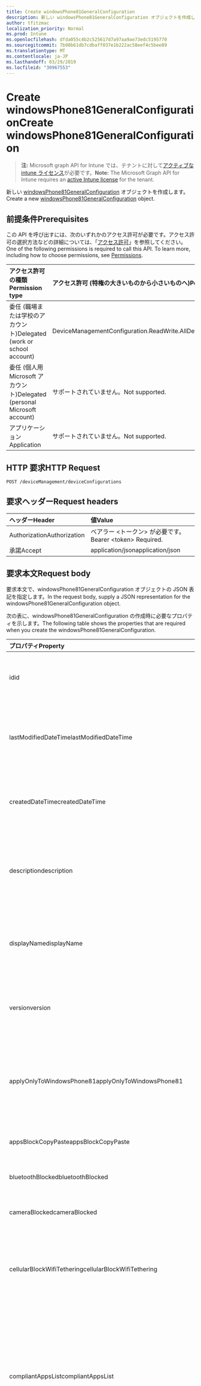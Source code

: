 ```yaml
---
title: Create windowsPhone81GeneralConfiguration
description: 新しい windowsPhone81GeneralConfiguration オブジェクトを作成します。
author: tfitzmac
localization_priority: Normal
ms.prod: Intune
ms.openlocfilehash: dfda055c4b2c525617d7a97aa9ae73edc5195770
ms.sourcegitcommit: 7b98b61db7cdbaff037e1b222ac58eef4c5bee89
ms.translationtype: MT
ms.contentlocale: ja-JP
ms.lasthandoff: 03/29/2019
ms.locfileid: "30967553"
---
```

# <a name="create-windowsphone81generalconfiguration"></a><span data-ttu-id="a3c8d-103">Create windowsPhone81GeneralConfiguration</span><span class="sxs-lookup"><span data-stu-id="a3c8d-103">Create windowsPhone81GeneralConfiguration</span></span>

> <span data-ttu-id="a3c8d-104">**注:** Microsoft graph API for Intune では、テナントに対して[アクティブな intune ライセンス](https://go.microsoft.com/fwlink/?linkid=839381)が必要です。</span><span class="sxs-lookup"><span data-stu-id="a3c8d-104">**Note:** The Microsoft Graph API for Intune requires an [active Intune license](https://go.microsoft.com/fwlink/?linkid=839381) for the tenant.</span></span>

<span data-ttu-id="a3c8d-105">新しい [windowsPhone81GeneralConfiguration](../resources/intune-deviceconfig-windowsphone81generalconfiguration.md) オブジェクトを作成します。</span><span class="sxs-lookup"><span data-stu-id="a3c8d-105">Create a new [windowsPhone81GeneralConfiguration](../resources/intune-deviceconfig-windowsphone81generalconfiguration.md) object.</span></span>

## <a name="prerequisites"></a><span data-ttu-id="a3c8d-106">前提条件</span><span class="sxs-lookup"><span data-stu-id="a3c8d-106">Prerequisites</span></span>
<span data-ttu-id="a3c8d-p101">この API を呼び出すには、次のいずれかのアクセス許可が必要です。アクセス許可の選択方法などの詳細については、「[アクセス許可](/graph/permissions-reference)」を参照してください。</span><span class="sxs-lookup"><span data-stu-id="a3c8d-p101">One of the following permissions is required to call this API. To learn more, including how to choose permissions, see [Permissions](/graph/permissions-reference).</span></span>

|<span data-ttu-id="a3c8d-109">アクセス許可の種類</span><span class="sxs-lookup"><span data-stu-id="a3c8d-109">Permission type</span></span>|<span data-ttu-id="a3c8d-110">アクセス許可 (特権の大きいものから小さいものへ)</span><span class="sxs-lookup"><span data-stu-id="a3c8d-110">Permissions (from most to least privileged)</span></span>|
|:---|:---|
|<span data-ttu-id="a3c8d-111">委任 (職場または学校のアカウント)</span><span class="sxs-lookup"><span data-stu-id="a3c8d-111">Delegated (work or school account)</span></span>|<span data-ttu-id="a3c8d-112">DeviceManagementConfiguration.ReadWrite.All</span><span class="sxs-lookup"><span data-stu-id="a3c8d-112">DeviceManagementConfiguration.ReadWrite.All</span></span>|
|<span data-ttu-id="a3c8d-113">委任 (個人用 Microsoft アカウント)</span><span class="sxs-lookup"><span data-stu-id="a3c8d-113">Delegated (personal Microsoft account)</span></span>|<span data-ttu-id="a3c8d-114">サポートされていません。</span><span class="sxs-lookup"><span data-stu-id="a3c8d-114">Not supported.</span></span>|
|<span data-ttu-id="a3c8d-115">アプリケーション</span><span class="sxs-lookup"><span data-stu-id="a3c8d-115">Application</span></span>|<span data-ttu-id="a3c8d-116">サポートされていません。</span><span class="sxs-lookup"><span data-stu-id="a3c8d-116">Not supported.</span></span>|

## <a name="http-request"></a><span data-ttu-id="a3c8d-117">HTTP 要求</span><span class="sxs-lookup"><span data-stu-id="a3c8d-117">HTTP Request</span></span>
<!-- {
  "blockType": "ignored"
}
-->
``` http
POST /deviceManagement/deviceConfigurations
```

## <a name="request-headers"></a><span data-ttu-id="a3c8d-118">要求ヘッダー</span><span class="sxs-lookup"><span data-stu-id="a3c8d-118">Request headers</span></span>
|<span data-ttu-id="a3c8d-119">ヘッダー</span><span class="sxs-lookup"><span data-stu-id="a3c8d-119">Header</span></span>|<span data-ttu-id="a3c8d-120">値</span><span class="sxs-lookup"><span data-stu-id="a3c8d-120">Value</span></span>|
|:---|:---|
|<span data-ttu-id="a3c8d-121">Authorization</span><span class="sxs-lookup"><span data-stu-id="a3c8d-121">Authorization</span></span>|<span data-ttu-id="a3c8d-122">ベアラー &lt;トークン&gt; が必要です。</span><span class="sxs-lookup"><span data-stu-id="a3c8d-122">Bearer &lt;token&gt; Required.</span></span>|
|<span data-ttu-id="a3c8d-123">承諾</span><span class="sxs-lookup"><span data-stu-id="a3c8d-123">Accept</span></span>|<span data-ttu-id="a3c8d-124">application/json</span><span class="sxs-lookup"><span data-stu-id="a3c8d-124">application/json</span></span>|

## <a name="request-body"></a><span data-ttu-id="a3c8d-125">要求本文</span><span class="sxs-lookup"><span data-stu-id="a3c8d-125">Request body</span></span>
<span data-ttu-id="a3c8d-126">要求本文で、windowsPhone81GeneralConfiguration オブジェクトの JSON 表記を指定します。</span><span class="sxs-lookup"><span data-stu-id="a3c8d-126">In the request body, supply a JSON representation for the windowsPhone81GeneralConfiguration object.</span></span>

<span data-ttu-id="a3c8d-127">次の表に、windowsPhone81GeneralConfiguration の作成時に必要なプロパティを示します。</span><span class="sxs-lookup"><span data-stu-id="a3c8d-127">The following table shows the properties that are required when you create the windowsPhone81GeneralConfiguration.</span></span>

|<span data-ttu-id="a3c8d-128">プロパティ</span><span class="sxs-lookup"><span data-stu-id="a3c8d-128">Property</span></span>|<span data-ttu-id="a3c8d-129">型</span><span class="sxs-lookup"><span data-stu-id="a3c8d-129">Type</span></span>|<span data-ttu-id="a3c8d-130">説明</span><span class="sxs-lookup"><span data-stu-id="a3c8d-130">Description</span></span>|
|:---|:---|:---|
|<span data-ttu-id="a3c8d-131">id</span><span class="sxs-lookup"><span data-stu-id="a3c8d-131">id</span></span>|<span data-ttu-id="a3c8d-132">文字列型 (String)</span><span class="sxs-lookup"><span data-stu-id="a3c8d-132">String</span></span>|<span data-ttu-id="a3c8d-133">エンティティのキー。</span><span class="sxs-lookup"><span data-stu-id="a3c8d-133">Key of the entity.</span></span> <span data-ttu-id="a3c8d-134">[deviceConfiguration](../resources/intune-deviceconfig-deviceconfiguration.md) から継承します</span><span class="sxs-lookup"><span data-stu-id="a3c8d-134">Inherited from [deviceConfiguration](../resources/intune-deviceconfig-deviceconfiguration.md)</span></span>|
|<span data-ttu-id="a3c8d-135">lastModifiedDateTime</span><span class="sxs-lookup"><span data-stu-id="a3c8d-135">lastModifiedDateTime</span></span>|<span data-ttu-id="a3c8d-136">DateTimeOffset</span><span class="sxs-lookup"><span data-stu-id="a3c8d-136">DateTimeOffset</span></span>|<span data-ttu-id="a3c8d-137">オブジェクトの最終更新の DateTime。</span><span class="sxs-lookup"><span data-stu-id="a3c8d-137">DateTime the object was last modified.</span></span> <span data-ttu-id="a3c8d-138">[deviceConfiguration](../resources/intune-deviceconfig-deviceconfiguration.md) から継承します</span><span class="sxs-lookup"><span data-stu-id="a3c8d-138">Inherited from [deviceConfiguration](../resources/intune-deviceconfig-deviceconfiguration.md)</span></span>|
|<span data-ttu-id="a3c8d-139">createdDateTime</span><span class="sxs-lookup"><span data-stu-id="a3c8d-139">createdDateTime</span></span>|<span data-ttu-id="a3c8d-140">DateTimeOffset</span><span class="sxs-lookup"><span data-stu-id="a3c8d-140">DateTimeOffset</span></span>|<span data-ttu-id="a3c8d-141">オブジェクトが作成された DateTime。</span><span class="sxs-lookup"><span data-stu-id="a3c8d-141">DateTime the object was created.</span></span> <span data-ttu-id="a3c8d-142">[deviceConfiguration](../resources/intune-deviceconfig-deviceconfiguration.md) から継承します</span><span class="sxs-lookup"><span data-stu-id="a3c8d-142">Inherited from [deviceConfiguration](../resources/intune-deviceconfig-deviceconfiguration.md)</span></span>|
|<span data-ttu-id="a3c8d-143">description</span><span class="sxs-lookup"><span data-stu-id="a3c8d-143">description</span></span>|<span data-ttu-id="a3c8d-144">String</span><span class="sxs-lookup"><span data-stu-id="a3c8d-144">String</span></span>|<span data-ttu-id="a3c8d-145">管理者が指定した、デバイス構成についての説明。</span><span class="sxs-lookup"><span data-stu-id="a3c8d-145">Admin provided description of the Device Configuration.</span></span> <span data-ttu-id="a3c8d-146">[deviceConfiguration](../resources/intune-deviceconfig-deviceconfiguration.md) から継承します</span><span class="sxs-lookup"><span data-stu-id="a3c8d-146">Inherited from [deviceConfiguration](../resources/intune-deviceconfig-deviceconfiguration.md)</span></span>|
|<span data-ttu-id="a3c8d-147">displayName</span><span class="sxs-lookup"><span data-stu-id="a3c8d-147">displayName</span></span>|<span data-ttu-id="a3c8d-148">String</span><span class="sxs-lookup"><span data-stu-id="a3c8d-148">String</span></span>|<span data-ttu-id="a3c8d-149">管理者が指定した、デバイス構成の名前。</span><span class="sxs-lookup"><span data-stu-id="a3c8d-149">Admin provided name of the device configuration.</span></span> <span data-ttu-id="a3c8d-150">[deviceConfiguration](../resources/intune-deviceconfig-deviceconfiguration.md) から継承します</span><span class="sxs-lookup"><span data-stu-id="a3c8d-150">Inherited from [deviceConfiguration](../resources/intune-deviceconfig-deviceconfiguration.md)</span></span>|
|<span data-ttu-id="a3c8d-151">version</span><span class="sxs-lookup"><span data-stu-id="a3c8d-151">version</span></span>|<span data-ttu-id="a3c8d-152">Int32</span><span class="sxs-lookup"><span data-stu-id="a3c8d-152">Int32</span></span>|<span data-ttu-id="a3c8d-153">デバイス構成のバージョン。</span><span class="sxs-lookup"><span data-stu-id="a3c8d-153">Version of the device configuration.</span></span> <span data-ttu-id="a3c8d-154">[deviceConfiguration](../resources/intune-deviceconfig-deviceconfiguration.md) から継承します</span><span class="sxs-lookup"><span data-stu-id="a3c8d-154">Inherited from [deviceConfiguration](../resources/intune-deviceconfig-deviceconfiguration.md)</span></span>|
|<span data-ttu-id="a3c8d-155">applyOnlyToWindowsPhone81</span><span class="sxs-lookup"><span data-stu-id="a3c8d-155">applyOnlyToWindowsPhone81</span></span>|<span data-ttu-id="a3c8d-156">Boolean</span><span class="sxs-lookup"><span data-stu-id="a3c8d-156">Boolean</span></span>|<span data-ttu-id="a3c8d-157">このポリシーを Windows Phone 8.1 にのみ適用するかどうかを示す値。</span><span class="sxs-lookup"><span data-stu-id="a3c8d-157">Value indicating whether this policy only applies to Windows Phone 8.1.</span></span> <span data-ttu-id="a3c8d-158">このプロパティは読み取り専用です。</span><span class="sxs-lookup"><span data-stu-id="a3c8d-158">This property is read-only.</span></span>|
|<span data-ttu-id="a3c8d-159">appsBlockCopyPaste</span><span class="sxs-lookup"><span data-stu-id="a3c8d-159">appsBlockCopyPaste</span></span>|<span data-ttu-id="a3c8d-160">Boolean</span><span class="sxs-lookup"><span data-stu-id="a3c8d-160">Boolean</span></span>|<span data-ttu-id="a3c8d-161">コピー/貼り付けを禁止するかどうかを示します。</span><span class="sxs-lookup"><span data-stu-id="a3c8d-161">Indicates whether or not to block copy paste.</span></span>|
|<span data-ttu-id="a3c8d-162">bluetoothBlocked</span><span class="sxs-lookup"><span data-stu-id="a3c8d-162">bluetoothBlocked</span></span>|<span data-ttu-id="a3c8d-163">Boolean</span><span class="sxs-lookup"><span data-stu-id="a3c8d-163">Boolean</span></span>|<span data-ttu-id="a3c8d-164">Bluetooth をブロックするかどうかを示します。</span><span class="sxs-lookup"><span data-stu-id="a3c8d-164">Indicates whether or not to block bluetooth.</span></span>|
|<span data-ttu-id="a3c8d-165">cameraBlocked</span><span class="sxs-lookup"><span data-stu-id="a3c8d-165">cameraBlocked</span></span>|<span data-ttu-id="a3c8d-166">Boolean</span><span class="sxs-lookup"><span data-stu-id="a3c8d-166">Boolean</span></span>|<span data-ttu-id="a3c8d-167">カメラをブロックするかどうかを示します。</span><span class="sxs-lookup"><span data-stu-id="a3c8d-167">Indicates whether or not to block camera.</span></span>|
|<span data-ttu-id="a3c8d-168">cellularBlockWifiTethering</span><span class="sxs-lookup"><span data-stu-id="a3c8d-168">cellularBlockWifiTethering</span></span>|<span data-ttu-id="a3c8d-169">Boolean</span><span class="sxs-lookup"><span data-stu-id="a3c8d-169">Boolean</span></span>|<span data-ttu-id="a3c8d-170">Wi-Fi テザリングをブロックするかどうかを示します。</span><span class="sxs-lookup"><span data-stu-id="a3c8d-170">Indicates whether or not to block Wi-Fi tethering.</span></span> <span data-ttu-id="a3c8d-171">Wi-Fi がブロックされていれば、この値は関係ありません。</span><span class="sxs-lookup"><span data-stu-id="a3c8d-171">Has no impact if Wi-Fi is blocked.</span></span>|
|<span data-ttu-id="a3c8d-172">compliantAppsList</span><span class="sxs-lookup"><span data-stu-id="a3c8d-172">compliantAppsList</span></span>|<span data-ttu-id="a3c8d-173">[appListItem](../resources/intune-deviceconfig-applistitem.md) コレクション</span><span class="sxs-lookup"><span data-stu-id="a3c8d-173">[appListItem](../resources/intune-deviceconfig-applistitem.md) collection</span></span>|<span data-ttu-id="a3c8d-174">コンプライアンス内のアプリのリスト (CompliantAppListType によって制御される、許可リストまたは禁止リスト)。</span><span class="sxs-lookup"><span data-stu-id="a3c8d-174">List of apps in the compliance (either allow list or block list, controlled by CompliantAppListType).</span></span> <span data-ttu-id="a3c8d-175">このコレクションには、最大で 10000 個の要素を含めることができます。</span><span class="sxs-lookup"><span data-stu-id="a3c8d-175">This collection can contain a maximum of 10000 elements.</span></span>|
|<span data-ttu-id="a3c8d-176">compliantAppListType</span><span class="sxs-lookup"><span data-stu-id="a3c8d-176">compliantAppListType</span></span>|[<span data-ttu-id="a3c8d-177">アプライアンスの種類</span><span class="sxs-lookup"><span data-stu-id="a3c8d-177">appListType</span></span>](../resources/intune-deviceconfig-applisttype.md)|<span data-ttu-id="a3c8d-178">AppComplianceList 内にあるリスト。</span><span class="sxs-lookup"><span data-stu-id="a3c8d-178">List that is in the AppComplianceList.</span></span> <span data-ttu-id="a3c8d-179">使用可能な値は、`none`、`appsInListCompliant`、`appsNotInListCompliant` です。</span><span class="sxs-lookup"><span data-stu-id="a3c8d-179">Possible values are: `none`, `appsInListCompliant`, `appsNotInListCompliant`.</span></span>|
|<span data-ttu-id="a3c8d-180">diagnosticDataBlockSubmission</span><span class="sxs-lookup"><span data-stu-id="a3c8d-180">diagnosticDataBlockSubmission</span></span>|<span data-ttu-id="a3c8d-181">Boolean</span><span class="sxs-lookup"><span data-stu-id="a3c8d-181">Boolean</span></span>|<span data-ttu-id="a3c8d-182">診断データの送信をブロックするかどうかを示します。</span><span class="sxs-lookup"><span data-stu-id="a3c8d-182">Indicates whether or not to block diagnostic data submission.</span></span>|
|<span data-ttu-id="a3c8d-183">emailBlockAddingAccounts</span><span class="sxs-lookup"><span data-stu-id="a3c8d-183">emailBlockAddingAccounts</span></span>|<span data-ttu-id="a3c8d-184">Boolean</span><span class="sxs-lookup"><span data-stu-id="a3c8d-184">Boolean</span></span>|<span data-ttu-id="a3c8d-185">カスタム電子メール アカウントをブロックするかどうかを示します。</span><span class="sxs-lookup"><span data-stu-id="a3c8d-185">Indicates whether or not to block custom email accounts.</span></span>|
|<span data-ttu-id="a3c8d-186">locationServicesBlocked</span><span class="sxs-lookup"><span data-stu-id="a3c8d-186">locationServicesBlocked</span></span>|<span data-ttu-id="a3c8d-187">Boolean</span><span class="sxs-lookup"><span data-stu-id="a3c8d-187">Boolean</span></span>|<span data-ttu-id="a3c8d-188">位置情報サービスをブロックするかどうかを示します。</span><span class="sxs-lookup"><span data-stu-id="a3c8d-188">Indicates whether or not to block location services.</span></span>|
|<span data-ttu-id="a3c8d-189">microsoftAccountBlocked</span><span class="sxs-lookup"><span data-stu-id="a3c8d-189">microsoftAccountBlocked</span></span>|<span data-ttu-id="a3c8d-190">Boolean</span><span class="sxs-lookup"><span data-stu-id="a3c8d-190">Boolean</span></span>|<span data-ttu-id="a3c8d-191">Microsoft アカウントの使用を禁止するかどうかを示します。</span><span class="sxs-lookup"><span data-stu-id="a3c8d-191">Indicates whether or not to block using a Microsoft Account.</span></span>|
|<span data-ttu-id="a3c8d-192">nfcBlocked</span><span class="sxs-lookup"><span data-stu-id="a3c8d-192">nfcBlocked</span></span>|<span data-ttu-id="a3c8d-193">Boolean</span><span class="sxs-lookup"><span data-stu-id="a3c8d-193">Boolean</span></span>|<span data-ttu-id="a3c8d-194">近距離無線通信をブロックするかどうかを示します。</span><span class="sxs-lookup"><span data-stu-id="a3c8d-194">Indicates whether or not to block Near-Field Communication.</span></span>|
|<span data-ttu-id="a3c8d-195">passwordBlockSimple</span><span class="sxs-lookup"><span data-stu-id="a3c8d-195">passwordBlockSimple</span></span>|<span data-ttu-id="a3c8d-196">Boolean</span><span class="sxs-lookup"><span data-stu-id="a3c8d-196">Boolean</span></span>|<span data-ttu-id="a3c8d-197">カレンダーの同期を禁止するかどうかを示します。</span><span class="sxs-lookup"><span data-stu-id="a3c8d-197">Indicates whether or not to block syncing the calendar.</span></span>|
|<span data-ttu-id="a3c8d-198">passwordExpirationDays</span><span class="sxs-lookup"><span data-stu-id="a3c8d-198">passwordExpirationDays</span></span>|<span data-ttu-id="a3c8d-199">Int32</span><span class="sxs-lookup"><span data-stu-id="a3c8d-199">Int32</span></span>|<span data-ttu-id="a3c8d-200">パスワードの有効期限が切れるまでの日数。</span><span class="sxs-lookup"><span data-stu-id="a3c8d-200">Number of days before the password expires.</span></span>|
|<span data-ttu-id="a3c8d-201">passwordMinimumLength</span><span class="sxs-lookup"><span data-stu-id="a3c8d-201">passwordMinimumLength</span></span>|<span data-ttu-id="a3c8d-202">Int32</span><span class="sxs-lookup"><span data-stu-id="a3c8d-202">Int32</span></span>|<span data-ttu-id="a3c8d-203">パスワードの最小の長さ。</span><span class="sxs-lookup"><span data-stu-id="a3c8d-203">Minimum length of passwords.</span></span>|
|<span data-ttu-id="a3c8d-204">passwordMinutesOfInactivityBeforeScreenTimeout</span><span class="sxs-lookup"><span data-stu-id="a3c8d-204">passwordMinutesOfInactivityBeforeScreenTimeout</span></span>|<span data-ttu-id="a3c8d-205">Int32</span><span class="sxs-lookup"><span data-stu-id="a3c8d-205">Int32</span></span>|<span data-ttu-id="a3c8d-206">画面がタイムアウトになるまでの非アクティブ時間 (分)。</span><span class="sxs-lookup"><span data-stu-id="a3c8d-206">Minutes of inactivity before screen timeout.</span></span>|
|<span data-ttu-id="a3c8d-207">passwordMinimumCharacterSetCount</span><span class="sxs-lookup"><span data-stu-id="a3c8d-207">passwordMinimumCharacterSetCount</span></span>|<span data-ttu-id="a3c8d-208">Int32</span><span class="sxs-lookup"><span data-stu-id="a3c8d-208">Int32</span></span>|<span data-ttu-id="a3c8d-209">パスワードが含まなければならない文字セットの数。</span><span class="sxs-lookup"><span data-stu-id="a3c8d-209">Number of character sets a password must contain.</span></span>|
|<span data-ttu-id="a3c8d-210">passwordPreviousPasswordBlockCount</span><span class="sxs-lookup"><span data-stu-id="a3c8d-210">passwordPreviousPasswordBlockCount</span></span>|<span data-ttu-id="a3c8d-211">Int32</span><span class="sxs-lookup"><span data-stu-id="a3c8d-211">Int32</span></span>|<span data-ttu-id="a3c8d-212">ブロックする、以前のパスワードの数。</span><span class="sxs-lookup"><span data-stu-id="a3c8d-212">Number of previous passwords to block.</span></span> <span data-ttu-id="a3c8d-213">有効な値は 0 から 24 までです</span><span class="sxs-lookup"><span data-stu-id="a3c8d-213">Valid values 0 to 24</span></span>|
|<span data-ttu-id="a3c8d-214">passwordSignInFailureCountBeforeFactoryReset</span><span class="sxs-lookup"><span data-stu-id="a3c8d-214">passwordSignInFailureCountBeforeFactoryReset</span></span>|<span data-ttu-id="a3c8d-215">Int32</span><span class="sxs-lookup"><span data-stu-id="a3c8d-215">Int32</span></span>|<span data-ttu-id="a3c8d-216">出荷時の設定にリセットされるまでの、失敗が許可されるサインインの回数。</span><span class="sxs-lookup"><span data-stu-id="a3c8d-216">Number of sign in failures allowed before factory reset.</span></span>|
|<span data-ttu-id="a3c8d-217">passwordRequiredType</span><span class="sxs-lookup"><span data-stu-id="a3c8d-217">passwordRequiredType</span></span>|[<span data-ttu-id="a3c8d-218">requiredpasswordtype</span><span class="sxs-lookup"><span data-stu-id="a3c8d-218">requiredPasswordType</span></span>](../resources/intune-deviceconfig-requiredpasswordtype.md)|<span data-ttu-id="a3c8d-219">必要なパスワードの種類。</span><span class="sxs-lookup"><span data-stu-id="a3c8d-219">Password type that is required.</span></span> <span data-ttu-id="a3c8d-220">可能な値は、`deviceDefault`、`alphanumeric`、`numeric` です。</span><span class="sxs-lookup"><span data-stu-id="a3c8d-220">Possible values are: `deviceDefault`, `alphanumeric`, `numeric`.</span></span>|
|<span data-ttu-id="a3c8d-221">passwordRequired</span><span class="sxs-lookup"><span data-stu-id="a3c8d-221">passwordRequired</span></span>|<span data-ttu-id="a3c8d-222">Boolean</span><span class="sxs-lookup"><span data-stu-id="a3c8d-222">Boolean</span></span>|<span data-ttu-id="a3c8d-223">パスワードを要求するかどうかを指定します。</span><span class="sxs-lookup"><span data-stu-id="a3c8d-223">Indicates whether or not to require a password.</span></span>|
|<span data-ttu-id="a3c8d-224">screenCaptureBlocked</span><span class="sxs-lookup"><span data-stu-id="a3c8d-224">screenCaptureBlocked</span></span>|<span data-ttu-id="a3c8d-225">Boolean</span><span class="sxs-lookup"><span data-stu-id="a3c8d-225">Boolean</span></span>|<span data-ttu-id="a3c8d-226">スクリーンショットを禁止するかどうかを示します。</span><span class="sxs-lookup"><span data-stu-id="a3c8d-226">Indicates whether or not to block screenshots.</span></span>|
|<span data-ttu-id="a3c8d-227">storageBlockRemovableStorage</span><span class="sxs-lookup"><span data-stu-id="a3c8d-227">storageBlockRemovableStorage</span></span>|<span data-ttu-id="a3c8d-228">Boolean</span><span class="sxs-lookup"><span data-stu-id="a3c8d-228">Boolean</span></span>|<span data-ttu-id="a3c8d-229">リムーバブル記憶域をブロックするかどうかを示します。</span><span class="sxs-lookup"><span data-stu-id="a3c8d-229">Indicates whether or not to block removable storage.</span></span>|
|<span data-ttu-id="a3c8d-230">storageRequireEncryption</span><span class="sxs-lookup"><span data-stu-id="a3c8d-230">storageRequireEncryption</span></span>|<span data-ttu-id="a3c8d-231">Boolean</span><span class="sxs-lookup"><span data-stu-id="a3c8d-231">Boolean</span></span>|<span data-ttu-id="a3c8d-232">暗号化が必要かどうかを示します。</span><span class="sxs-lookup"><span data-stu-id="a3c8d-232">Indicates whether or not to require encryption.</span></span>|
|<span data-ttu-id="a3c8d-233">webBrowserBlocked</span><span class="sxs-lookup"><span data-stu-id="a3c8d-233">webBrowserBlocked</span></span>|<span data-ttu-id="a3c8d-234">Boolean</span><span class="sxs-lookup"><span data-stu-id="a3c8d-234">Boolean</span></span>|<span data-ttu-id="a3c8d-235">Web ブラウザーをブロックするかどうかを示します。</span><span class="sxs-lookup"><span data-stu-id="a3c8d-235">Indicates whether or not to block the web browser.</span></span>|
|<span data-ttu-id="a3c8d-236">wifiBlocked</span><span class="sxs-lookup"><span data-stu-id="a3c8d-236">wifiBlocked</span></span>|<span data-ttu-id="a3c8d-237">Boolean</span><span class="sxs-lookup"><span data-stu-id="a3c8d-237">Boolean</span></span>|<span data-ttu-id="a3c8d-238">Wi-Fi をブロックするかどうかを示します。</span><span class="sxs-lookup"><span data-stu-id="a3c8d-238">Indicates whether or not to block Wi-Fi.</span></span>|
|<span data-ttu-id="a3c8d-239">wifiBlockAutomaticConnectHotspots</span><span class="sxs-lookup"><span data-stu-id="a3c8d-239">wifiBlockAutomaticConnectHotspots</span></span>|<span data-ttu-id="a3c8d-240">Boolean</span><span class="sxs-lookup"><span data-stu-id="a3c8d-240">Boolean</span></span>|<span data-ttu-id="a3c8d-241">Wi-Fi ホットスポットへの自動接続をブロックするかどうかを示します。</span><span class="sxs-lookup"><span data-stu-id="a3c8d-241">Indicates whether or not to block automatically connecting to Wi-Fi hotspots.</span></span> <span data-ttu-id="a3c8d-242">Wi-Fi がブロックされていれば、この値は関係ありません。</span><span class="sxs-lookup"><span data-stu-id="a3c8d-242">Has no impact if Wi-Fi is blocked.</span></span>|
|<span data-ttu-id="a3c8d-243">wifiBlockHotspotReporting</span><span class="sxs-lookup"><span data-stu-id="a3c8d-243">wifiBlockHotspotReporting</span></span>|<span data-ttu-id="a3c8d-244">Boolean</span><span class="sxs-lookup"><span data-stu-id="a3c8d-244">Boolean</span></span>|<span data-ttu-id="a3c8d-245">Wi-Fi ホットスポット レポートをブロックするかどうかを示します。</span><span class="sxs-lookup"><span data-stu-id="a3c8d-245">Indicates whether or not to block Wi-Fi hotspot reporting.</span></span> <span data-ttu-id="a3c8d-246">Wi-Fi がブロックされていれば、この値は関係ありません。</span><span class="sxs-lookup"><span data-stu-id="a3c8d-246">Has no impact if Wi-Fi is blocked.</span></span>|
|<span data-ttu-id="a3c8d-247">windowsStoreBlocked</span><span class="sxs-lookup"><span data-stu-id="a3c8d-247">windowsStoreBlocked</span></span>|<span data-ttu-id="a3c8d-248">Boolean</span><span class="sxs-lookup"><span data-stu-id="a3c8d-248">Boolean</span></span>|<span data-ttu-id="a3c8d-249">Windows ストアをブロックするかどうかを示します。</span><span class="sxs-lookup"><span data-stu-id="a3c8d-249">Indicates whether or not to block the Windows Store.</span></span>|



## <a name="response"></a><span data-ttu-id="a3c8d-250">応答</span><span class="sxs-lookup"><span data-stu-id="a3c8d-250">Response</span></span>
<span data-ttu-id="a3c8d-251">成功した場合、このメソッドは `201 Created` 応答コードと、応答本文で [windowsPhone81GeneralConfiguration](../resources/intune-deviceconfig-windowsphone81generalconfiguration.md) オブジェクトを返します。</span><span class="sxs-lookup"><span data-stu-id="a3c8d-251">If successful, this method returns a `201 Created` response code and a [windowsPhone81GeneralConfiguration](../resources/intune-deviceconfig-windowsphone81generalconfiguration.md) object in the response body.</span></span>

## <a name="example"></a><span data-ttu-id="a3c8d-252">例</span><span class="sxs-lookup"><span data-stu-id="a3c8d-252">Example</span></span>

### <a name="request"></a><span data-ttu-id="a3c8d-253">要求</span><span class="sxs-lookup"><span data-stu-id="a3c8d-253">Request</span></span>
<span data-ttu-id="a3c8d-254">以下は、要求の例です。</span><span class="sxs-lookup"><span data-stu-id="a3c8d-254">Here is an example of the request.</span></span>
``` http
POST https://graph.microsoft.com/v1.0/deviceManagement/deviceConfigurations
Content-type: application/json
Content-length: 1461

{
  "@odata.type": "#microsoft.graph.windowsPhone81GeneralConfiguration",
  "description": "Description value",
  "displayName": "Display Name value",
  "version": 7,
  "applyOnlyToWindowsPhone81": true,
  "appsBlockCopyPaste": true,
  "bluetoothBlocked": true,
  "cameraBlocked": true,
  "cellularBlockWifiTethering": true,
  "compliantAppsList": [
    {
      "@odata.type": "microsoft.graph.appListItem",
      "name": "Name value",
      "publisher": "Publisher value",
      "appStoreUrl": "https://example.com/appStoreUrl/",
      "appId": "App Id value"
    }
  ],
  "compliantAppListType": "appsInListCompliant",
  "diagnosticDataBlockSubmission": true,
  "emailBlockAddingAccounts": true,
  "locationServicesBlocked": true,
  "microsoftAccountBlocked": true,
  "nfcBlocked": true,
  "passwordBlockSimple": true,
  "passwordExpirationDays": 6,
  "passwordMinimumLength": 5,
  "passwordMinutesOfInactivityBeforeScreenTimeout": 14,
  "passwordMinimumCharacterSetCount": 0,
  "passwordPreviousPasswordBlockCount": 2,
  "passwordSignInFailureCountBeforeFactoryReset": 12,
  "passwordRequiredType": "alphanumeric",
  "passwordRequired": true,
  "screenCaptureBlocked": true,
  "storageBlockRemovableStorage": true,
  "storageRequireEncryption": true,
  "webBrowserBlocked": true,
  "wifiBlocked": true,
  "wifiBlockAutomaticConnectHotspots": true,
  "wifiBlockHotspotReporting": true,
  "windowsStoreBlocked": true
}
```

### <a name="response"></a><span data-ttu-id="a3c8d-255">応答</span><span class="sxs-lookup"><span data-stu-id="a3c8d-255">Response</span></span>
<span data-ttu-id="a3c8d-p116">以下は、応答の例です。注:簡潔にするために、ここに示す応答オブジェクトは切り詰められている場合があります。すべてのプロパティは実際の呼び出しから返されます。</span><span class="sxs-lookup"><span data-stu-id="a3c8d-p116">Here is an example of the response. Note: The response object shown here may be truncated for brevity. All of the properties will be returned from an actual call.</span></span>
``` http
HTTP/1.1 201 Created
Content-Type: application/json
Content-Length: 1633

{
  "@odata.type": "#microsoft.graph.windowsPhone81GeneralConfiguration",
  "id": "f5e0e34d-e34d-f5e0-4de3-e0f54de3e0f5",
  "lastModifiedDateTime": "2017-01-01T00:00:35.1329464-08:00",
  "createdDateTime": "2017-01-01T00:02:43.5775965-08:00",
  "description": "Description value",
  "displayName": "Display Name value",
  "version": 7,
  "applyOnlyToWindowsPhone81": true,
  "appsBlockCopyPaste": true,
  "bluetoothBlocked": true,
  "cameraBlocked": true,
  "cellularBlockWifiTethering": true,
  "compliantAppsList": [
    {
      "@odata.type": "microsoft.graph.appListItem",
      "name": "Name value",
      "publisher": "Publisher value",
      "appStoreUrl": "https://example.com/appStoreUrl/",
      "appId": "App Id value"
    }
  ],
  "compliantAppListType": "appsInListCompliant",
  "diagnosticDataBlockSubmission": true,
  "emailBlockAddingAccounts": true,
  "locationServicesBlocked": true,
  "microsoftAccountBlocked": true,
  "nfcBlocked": true,
  "passwordBlockSimple": true,
  "passwordExpirationDays": 6,
  "passwordMinimumLength": 5,
  "passwordMinutesOfInactivityBeforeScreenTimeout": 14,
  "passwordMinimumCharacterSetCount": 0,
  "passwordPreviousPasswordBlockCount": 2,
  "passwordSignInFailureCountBeforeFactoryReset": 12,
  "passwordRequiredType": "alphanumeric",
  "passwordRequired": true,
  "screenCaptureBlocked": true,
  "storageBlockRemovableStorage": true,
  "storageRequireEncryption": true,
  "webBrowserBlocked": true,
  "wifiBlocked": true,
  "wifiBlockAutomaticConnectHotspots": true,
  "wifiBlockHotspotReporting": true,
  "windowsStoreBlocked": true
}
```




